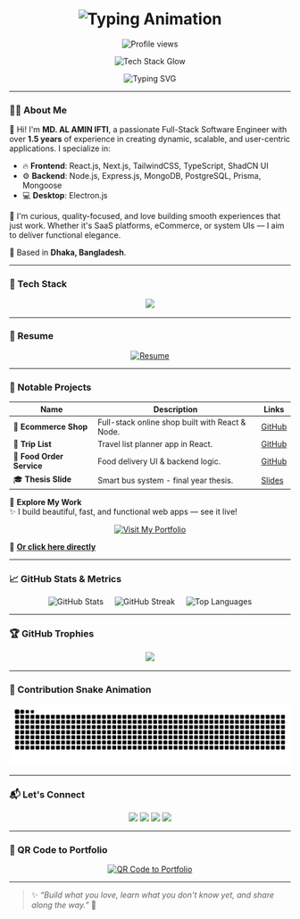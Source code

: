 <!-- PROFILE HEADER -->

<h1 align="center"> <img src="https://readme-typing-svg.herokuapp.com?font=Fira+Code&size=28&duration=2500&pause=1000&center=true&vCenter=true&width=1000&lines=Hi+there+👋,+I'm+MD.+AL+AMIN+IFTI;Full-Stack+Software+Engineer" alt="Typing Animation" /></h1>

<p align="center">
  <img src="https://komarev.com/ghpvc/?username=iftialmin10&style=flat-square&color=blue" alt="Profile views" />
</p>

<p align="center">
  <img src="https://svg-banners.vercel.app/api?type=typeWriter&text1=React.js%20•%20Next.js%20•%20Node.js%20•%20TypeScript%20•%20TailwindCSS%20•%20MongoDB&width=900&height=60" alt="Tech Stack Glow" />
</p>

<p align="center">
  <img src="https://readme-typing-svg.herokuapp.com?font=Fira+Code&size=20&duration=3000&pause=1000&center=true&width=1000&lines=Passionate+Full-Stack+Software+Engineer;Building+Modern+Web+%26+Desktop+Apps;Let's+Create+Something+Amazing+Together!🚀" alt="Typing SVG" />
</p>

---

### 👨‍💻 About Me

👋 Hi! I'm **MD. AL AMIN IFTI**, a passionate Full-Stack Software Engineer with over **1.5 years** of experience in creating dynamic, scalable, and user-centric applications. I specialize in:

- 🔥 **Frontend**: React.js, Next.js, TailwindCSS, TypeScript, ShadCN UI  
- ⚙️ **Backend**: Node.js, Express.js, MongoDB, PostgreSQL, Prisma, Mongoose  
- 💻 **Desktop**: Electron.js

🎯 I'm curious, quality-focused, and love building smooth experiences that just work. Whether it's SaaS platforms, eCommerce, or system UIs — I aim to deliver functional elegance.

📍 Based in **Dhaka, Bangladesh**.

---

### 🔧 Tech Stack

<p align="center">
  <img src="https://skillicons.dev/icons?i=react,nextjs,nodejs,express,tailwind,typescript,javascript,postgres,mongodb,prisma,electron,html,css" />
</p>

---

### 📄 Resume
<p align="center">
  <a href="https://drive.google.com/file/d/1fSK-i0jpdNaEB8veFsLgzKreiUDuBdRm/view" target="_blank" rel="noopener noreferrer">
    <img src="https://img.shields.io/badge/📄%20View%20My%20Resume-4285F4?style=for-the-badge&logo=google-drive&logoColor=white" alt="Resume" />
  </a>
</p>

---

### 🚀 Notable Projects

| Name | Description | Links |
|------|-------------|-------|
| 🛒 **Ecommerce Shop** | Full-stack online shop built with React & Node. | [GitHub](https://github.com/iftialmin10/Ecommerce-Shop) |
| 🧳 **Trip List** | Travel list planner app in React. | [GitHub](https://github.com/iftialmin10/Trip_List_ReactJS) |
| 🍔 **Food Order Service** | Food delivery UI & backend logic. | [GitHub](https://github.com/iftialmin10/Food_Order_Service) |
| 🎓 **Thesis Slide** | Smart bus system - final year thesis. | [Slides](https://docs.google.com/presentation/d/1kZwepyCKqMxp3SkzUZ_MVLKA30Nrrc7I) |

🚀 **Explore My Work**  
✨ I build beautiful, fast, and functional web apps — see it live!

<p align="center">
  <a href="https://sites.google.com/view/mdalaminifti" target="_blank" rel="noopener noreferrer">
    <img src="https://img.shields.io/badge/🌐 Visit My Portfolio-Click Here-blueviolet?style=for-the-badge&logo=google-chrome" alt="Visit My Portfolio" />
  </a>
</p>

🎯 [**Or click here directly**](https://sites.google.com/view/mdalaminifti)


---

### 📈 GitHub Stats & Metrics

<div align="center" style="display: flex; flex-wrap: wrap; justify-content: center; gap: 20px;">

  <img src="https://github-readme-stats.vercel.app/api?username=iftialmin10&show_icons=true&theme=tokyonight" alt="GitHub Stats" />

  <img src="https://streak-stats.demolab.com?user=iftialmin10&theme=tokyonight" alt="GitHub Streak" />

  <img src="https://github-readme-stats.vercel.app/api/top-langs/?username=iftialmin10&layout=compact&theme=tokyonight&hide=HTML,SCSS,EJS,PHP&size_weight=0.5&count_weight=0.5&langs_count=8" alt="Top Languages" />


</div>



---

### 🏆 GitHub Trophies

<p align="center">
  <img src="https://github-profile-trophy.vercel.app/?username=iftialmin10&theme=darkhub&no-frame=true&column=7" />
</p>

---

### 🐍 Contribution Snake Animation

<p align="center">
  <img src="https://raw.githubusercontent.com/iftialmin10/iftialmin10/output/github-contribution-grid-snake-dark.svg" alt="snake gif" />
</p>


---

### 📬 Let's Connect

<p align="center">
  <a href="mailto:mdalaminoffice73@gmail.com"><img src="https://img.shields.io/badge/Email-%23EA4335.svg?&style=for-the-badge&logo=gmail&logoColor=white" /></a>
  <a href="https://www.linkedin.com/in/md-al-amin-ifti-72b723234/"><img src="https://img.shields.io/badge/LinkedIn-%230077B5.svg?&style=for-the-badge&logo=linkedin&logoColor=white" /></a>
  <a href="https://github.com/iftialmin10"><img src="https://img.shields.io/badge/GitHub-%23121011.svg?&style=for-the-badge&logo=github&logoColor=white" /></a>
  <a href="https://twitter.com/iftialamin10"><img src="https://img.shields.io/badge/Twitter-%231DA1F2.svg?&style=for-the-badge&logo=twitter&logoColor=white" /></a>
</p>

---

### 🔗 QR Code to Portfolio

<p align="center">
<a href="https://sites.google.com/view/mdalaminifti" target="_blank" rel="noopener noreferrer">
  <img src="https://api.qrserver.com/v1/create-qr-code/?size=180x180&data=https://sites.google.com/view/mdalaminifti" alt="QR Code to Portfolio" />
</a>
</p>

---

> ✨ _“Build what you love, learn what you don't know yet, and share along the way.”_ 🚀
